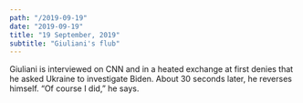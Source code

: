 ```yaml
---
path: "/2019-09-19"
date: "2019-09-19"
title: "19 September, 2019"
subtitle: "Giuliani's flub"
---
```


Giuliani is interviewed on CNN and in a heated exchange at first denies that he asked Ukraine to investigate Biden. About 30 seconds later, he reverses himself. “Of course I did,” he says.